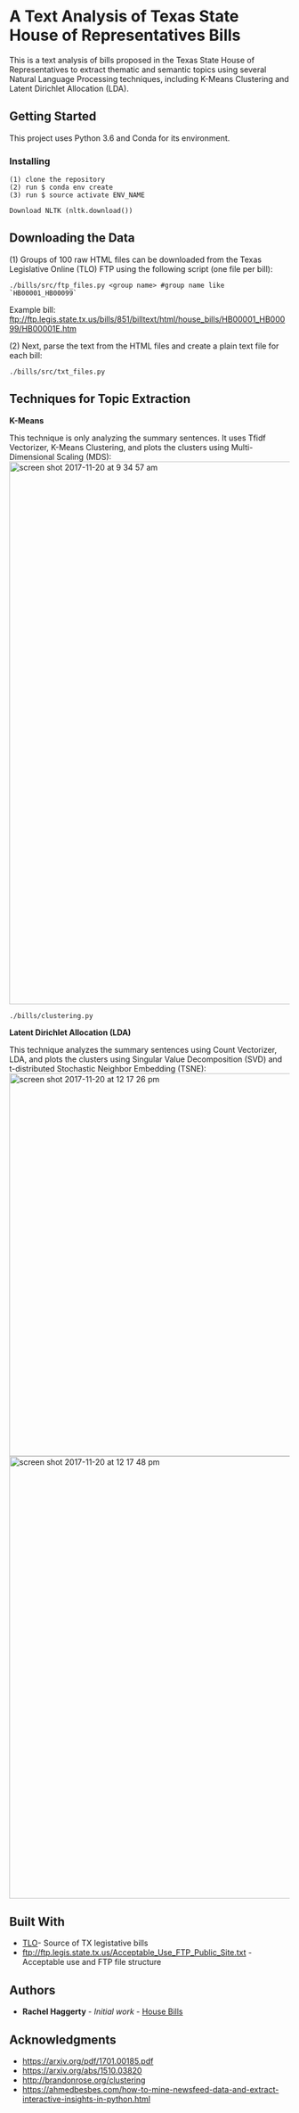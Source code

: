 # A Text Analysis of Texas State House of Representatives Bills

This is a text analysis of bills proposed in the Texas State House of
Representatives to extract thematic and semantic topics using several Natural Language Processing techniques, including K-Means Clustering and Latent Dirichlet Allocation (LDA).

## Getting Started

This project uses Python 3.6 and Conda for its environment.


### Installing

```
(1) clone the repository
(2) run $ conda env create
(3) run $ source activate ENV_NAME

Download NLTK (nltk.download())
```

## Downloading the Data

(1) Groups of 100 raw HTML files can be downloaded from the Texas Legislative Online (TLO) FTP using the
following script (one file per bill):

```
./bills/src/ftp_files.py <group name> #group name like `HB00001_HB00099`
```
  
  Example bill: ftp://ftp.legis.state.tx.us/bills/851/billtext/html/house_bills/HB00001_HB00099/HB00001E.htm

(2) Next, parse the text from the HTML files and create a plain text file for each
bill:

```
./bills/src/txt_files.py
```

## Techniques for Topic Extraction

**K-Means**

This technique is only analyzing the summary sentences. It uses Tfidf Vectorizer, K-Means Clustering, and plots the clusters using Multi-Dimensional Scaling (MDS):
<img width="974" alt="screen shot 2017-11-20 at 9 34 57 am" src="https://user-images.githubusercontent.com/19957892/33027285-4d146c70-cdd8-11e7-83d1-db01ffe441df.png">

```
./bills/clustering.py
```

**Latent Dirichlet Allocation (LDA)**

This technique analyzes the summary sentences using Count Vectorizer, LDA, and plots the clusters using Singular Value Decomposition (SVD) and t-distributed Stochastic Neighbor Embedding (TSNE):
<img width="687" alt="screen shot 2017-11-20 at 12 17 26 pm" src="https://user-images.githubusercontent.com/19957892/33034320-13661d1a-cded-11e7-982d-6e266b2158ac.png">
<img width="794" alt="screen shot 2017-11-20 at 12 17 48 pm" src="https://user-images.githubusercontent.com/19957892/33034398-4e3f48bc-cded-11e7-922e-eea78932a1de.png">




## Built With

* [TLO](http://www.capitol.state.tx.us/)- Source of TX legistative bills
* ftp://ftp.legis.state.tx.us/Acceptable_Use_FTP_Public_Site.txt -
  Acceptable use and FTP file structure


## Authors

* **Rachel Haggerty** - *Initial work* - [House
  Bills](https://github.com/rachelhaggerty/bills)


## Acknowledgments

* https://arxiv.org/pdf/1701.00185.pdf
* https://arxiv.org/abs/1510.03820
* http://brandonrose.org/clustering
* https://ahmedbesbes.com/how-to-mine-newsfeed-data-and-extract-interactive-insights-in-python.html

